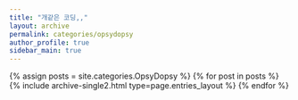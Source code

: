 ```yaml
---
title: "개같은 코딩,,"
layout: archive
permalink: categories/opsydopsy
author_profile: true
sidebar_main: true
---
```



{% assign posts = site.categories.OpsyDopsy %}
{% for post in posts %} {% include archive-single2.html type=page.entries_layout %} {% endfor %}
